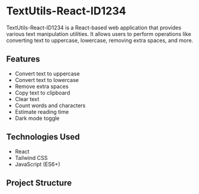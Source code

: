 # TextUtils-React-ID1234

TextUtils-React-ID1234 is a React-based web application that provides various text manipulation utilities. It allows users to perform operations like converting text to uppercase, lowercase, removing extra spaces, and more.

## Features

- Convert text to uppercase
- Convert text to lowercase
- Remove extra spaces
- Copy text to clipboard
- Clear text
- Count words and characters
- Estimate reading time
- Dark mode toggle

## Technologies Used

- React
- Tailwind CSS
- JavaScript (ES6+)

## Project Structure